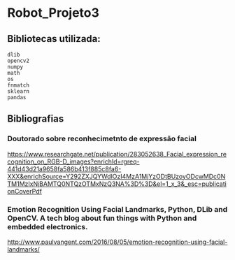 # Robot_Projeto3


## Bibliotecas utilizada:
    dlib
    opencv2
    numpy
    math
    os
    fnmatch
    sklearn
    pandas
    
    
## Bibliografias
### Doutorado sobre reconhecimetnto de expressão facial
https://www.researchgate.net/publication/283052638_Facial_expression_recognition_on_RGB-D_images?enrichId=rgreq-441d43d21a9658fa586b413f885c8fa6-XXX&enrichSource=Y292ZXJQYWdlOzI4MzA1MjYzODtBUzoyODcwMDc0NTM1MzIxNjBAMTQ0NTQzOTMxNzQ3NA%3D%3D&el=1_x_3&_esc=publicationCoverPdf

### Emotion Recognition Using Facial Landmarks, Python, DLib and OpenCV. A tech blog about fun things with Python and embedded electronics. 
http://www.paulvangent.com/2016/08/05/emotion-recognition-using-facial-landmarks/
